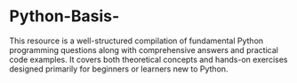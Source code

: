 # Python-Basis-
This resource is a well-structured compilation of fundamental Python programming questions along with comprehensive answers and practical code examples. It covers both theoretical concepts and hands-on exercises designed primarily for beginners or learners new to Python.
